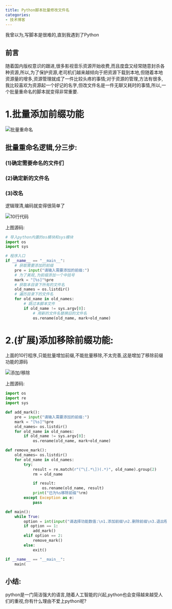 ```yaml
---
title: Python脚本批量修改文件名
categories:
- 技术博客
---
```




我曾以为,写脚本是很难的,直到我遇到了Python

## 前言
随着国内版权意识的跟进,很多影视音乐资源开始收费,而且度盘又经常随意封杀各种资源,所以,为了保护资源,老司机们越来越倾向于把资源下载到本地,但随着本地资源量的增多,资源管理就成了一件比较头疼的事情;对于资源的管理,方法有很多,我比较喜欢为资源起一个好记的名字,但改文件名是一件无聊又耗时的事情,所以,一个批量重命名的脚本就变得非常重要.

# 1.批量添加前缀功能

![批量重命名](https://cdn.fangyuanxiaozhan.com/assets/1694170645260ec7aMtzX.gif)



## 批量重命名逻辑,分三步:

### (1)确定需要命名的文件们

### (2)确定新的文件名

### (3)改名



逻辑理清,编码就变得很简单了


![10行代码](https://cdn.fangyuanxiaozhan.com/assets/1694170646931YetZY8CR.jpeg)


上图源码:

```python
# 导入python内置的os模块和sys模块
import os
import sys

# 程序入口
if __name__ == "__main__":
    # 获取需要添加的前缀
    pre = input("请输入需要添加的前缀:")
    # 为了美观,为前缀添加一个中括号
    mark = "[%s]"%pre
    # 获取本目录下所有的文件名
    old_names = os.listdir()
    # 遍历目录下的文件名
    for old_name in old_names:
        # 跳过本脚本文件
        if old_name != sys.argv[0]:
            # 用新的文件名替换旧的文件名
            os.rename(old_name, mark+old_name)
```

# 2.(扩展)添加移除前缀功能:
上面的10行程序,只能批量增加前缀,不能批量移除,不太完善,这是增加了移除前缀功能的源码

![添加/移除](https://cdn.fangyuanxiaozhan.com/assets/1694170664771ZWScN5t3.gif)



上图源码:
```python
import os
import re
import sys

def add_mark():
    pre = input("请输入需要添加的前缀:")
    mark = "[%s]"%pre
    old_names= os.listdir()
    for old_name in old_names:
        if old_name != sys.argv[0]:
            os.rename(old_name, mark+old_name)

def remove_mark():
    old_names= os.listdir()
    for old_name in old_names:
        try:
            result = re.match(r"(^\[.*\])(.*)", old_name).group(2)
            rm = old_name

            if result:
                os.rename(old_name, result)
            print("已为%s移除前缀"%rm)
        except Exception as e:
            pass

def main():
    while True:
        option = int(input("请选择功能数值:\n1.添加前缀\n2.删除前缀\n3.退出程序\n"))
        if option == 1:
            add_mark()
        elif option == 2:
            remove_mark()
        else:
            exit()

if __name__ == "__main__":
    main(

```

## 小结:

python是一门简洁强大的语言,随着人工智能的兴起,python也会变得越来越受人们的重视,你有什么理由不爱上python呢?